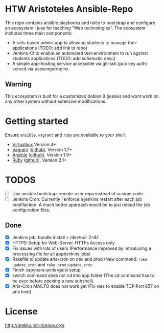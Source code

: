 # HTW Aristoteles Ansible-Repo
This repo contains ansible playbooks and roles to bootstrap and configure an ecosystem
I juse for teaching "Web technologies". The ecosystem includes three main components:
- A rails-based admin-app to allowing students to manage their applications (TODO: add link to repo)
- Jenkins-CI to enable an automated test-environment to run against students applications (TODO: add schematic desc)
- A simple app-hosting service accessible via git-ssh (pub key auth) served via passenger/nginx

## Warning
This ecosystem is built for a *customized* debian 8 (jessie) and wont work on any
other system without extensive modifications.

# Getting started
Ensure `ansible`, `vagrant` and `ruby` are available to your shell.
- [Virtualbox](https://www.virtualbox.org/) Version 4+
- [Vagrant](https://www.vagrantup.com/) ([github](https://github.com/mitchellh/vagrant)), Version 1.7+
- [Ansible](http://www.ansible.com/) ([github](https://github.com/ansible/ansible)), Version 1.9+
- [Ruby](https://www.ruby-lang.org/en/) ([github](https://github.com/ruby/ruby)), Version 2.1+


# TODOS
- [ ] Use ansible.bootstrap-remote-user repo instead of custom code
- [ ] Jenkins Cron: Currently I enforce a jenkins restart after each job modifaction.
      A much better approach would be to just reload the job configuration files.

## Done
- [x] Jenkins job: bundle install > /dev/null 2>&1
- [x] HTTPS-Setup for Web-Server. HTTPs Access only
- [x] Fix issues with lots of users (Performance improved by introducing a processing file for all app/jenkins jobs)
- [x] Rakefile to update aris-cron on dev and prod (New command: `rake update_cron` and `rake prod:update_cron`
- [x] Finish capybara-poltergeist setup
- [x] switch command does not cd into app folder (The cd command has to be exec before opening a new subshell)
- [x] Aris-Cron MAILTO does not work yet (Fix was to enable TCP Port 857 on aris host)

# License
http://grekko.mit-license.org/
